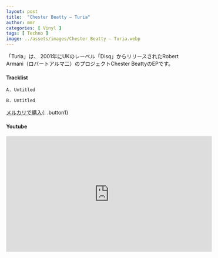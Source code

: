 ```yaml
---
layout: post
title:  "Chester Beatty – Turia"
author: mmr
categories: [ Vinyl ]
tags: [ Techno ]
image: ../assets/images/Chester Beatty – Turia.webp
---
```


「Turia」は、
2001年にUKのレーベル「Disq」からリリースされたRobert Armani（ロバートアルマ二）のプロジェクトChester BeattyのEPです。

#### Tracklist
```md
A. Untitled

B. Untitled
```

[メルカリで購入](https://jp.mercari.com/item/m92597172261?afid=6142608987){: .button1}

#### Youtube
<iframe width="560" height="315" src="https://www.youtube.com/embed/zmYeQFJpK6U?si=FiZJaXf_hQuOaWT7" title="YouTube video player" frameborder="0" allow="accelerometer; autoplay; clipboard-write; encrypted-media; gyroscope; picture-in-picture; web-share" referrerpolicy="strict-origin-when-cross-origin" allowfullscreen></iframe>